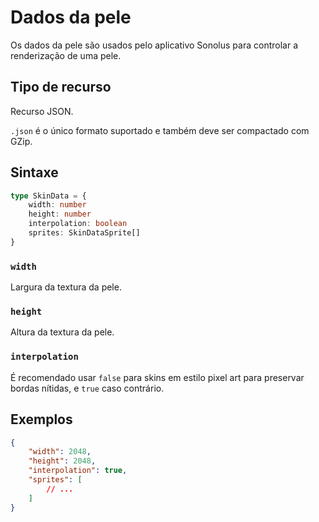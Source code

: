 # Dados da pele

Os dados da pele são usados pelo aplicativo Sonolus para controlar a renderização de uma pele.

## Tipo de recurso

Recurso JSON.

`.json` é o único formato suportado e também deve ser compactado com GZip.

## Sintaxe

```ts
type SkinData = {
    width: number
    height: number
    interpolation: boolean
    sprites: SkinDataSprite[]
}
```

### `width`

Largura da textura da pele.

### `height`

Altura da textura da pele.

### `interpolation`

É recomendado usar `false` para skins em estilo pixel art para preservar bordas nítidas, e `true` caso contrário.

## Exemplos

```json
{
    "width": 2048,
    "height": 2048,
    "interpolation": true,
    "sprites": [
        // ...
    ]
}
```
